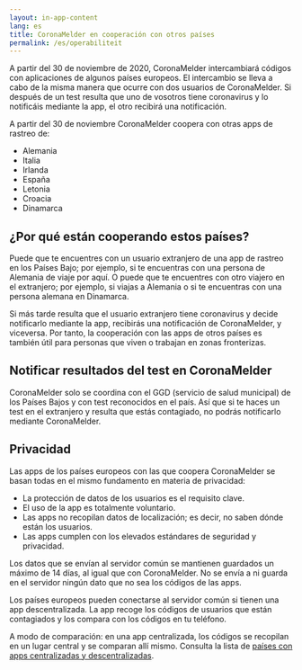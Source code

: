 ```yaml
---
layout: in-app-content
lang: es
title: CoronaMelder en cooperación con otros países
permalink: /es/operabiliteit
---
```

A partir del 30 de noviembre de 2020, CoronaMelder intercambiará códigos con aplicaciones de algunos países europeos. El intercambio se lleva a cabo de la misma manera que ocurre con dos usuarios de CoronaMelder. Si después de un test resulta que uno de vosotros tiene coronavirus y lo notificáis mediante la app, el otro recibirá una notificación.

A partir del 30 de noviembre CoronaMelder coopera con otras apps de rastreo de:

- Alemania
- Italia
- Irlanda
- España
- Letonia
- Croacia
- Dinamarca

## ¿Por qué están cooperando estos países?

Puede que te encuentres con un usuario extranjero de una app de rastreo en los Países Bajo; por ejemplo, si te encuentras con una persona de Alemania de viaje por aquí. O puede que te encuentres con otro viajero en el extranjero; por ejemplo, si viajas a Alemania o si te encuentras con una persona alemana en Dinamarca. 

Si más tarde resulta que el usuario extranjero tiene coronavirus y decide notificarlo mediante la app, recibirás una notificación de CoronaMelder, y viceversa. Por tanto, la cooperación con las apps de otros países es también útil para personas que viven o trabajan en zonas fronterizas.

## Notificar resultados del test en CoronaMelder

CoronaMelder solo se coordina con el GGD (servicio de salud municipal) de los Países Bajos y con test reconocidos en el país. Así que si te haces un test en el extranjero y resulta que estás contagiado, no podrás notificarlo mediante CoronaMelder.

## Privacidad

Las apps de los países europeos con las que coopera CoronaMelder se basan todas en el mismo fundamento en materia de privacidad:

- La protección de datos de los usuarios es el requisito clave.
- El uso de la app es totalmente voluntario.
- Las apps no recopilan datos de localización; es decir, no saben dónde están los usuarios.
- Las apps cumplen con los elevados estándares de seguridad y privacidad.

Los datos que se envían al servidor común se mantienen guardados un máximo de 14 días, al igual que con CoronaMelder. No se envía a ni guarda en el servidor ningún dato que no sea los códigos de las apps.

Los países europeos pueden conectarse al servidor común si tienen una app descentralizada. La app recoge los códigos de usuarios que están contagiados y los compara con los códigos en tu teléfono.

A modo de comparación: en una app centralizada, los códigos se recopilan en un lugar central y se comparan allí mismo. Consulta la lista de [países con apps centralizadas y descentralizadas](https://ec.europa.eu/info/live-work-travel-eu/health/coronavirus-response/travel-during-coronavirus-pandemic/how-tracing-and-warning-apps-can-help-during-pandemic_en).
